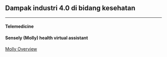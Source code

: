 ## Dampak industri 4.0 di bidang kesehatan
---

#### Telemedicine



#### Sensely (Molly) health virtual assistant
[Molly Overview](https://www.youtube.com/watch?v=AU1nGpOmZpQ) 


